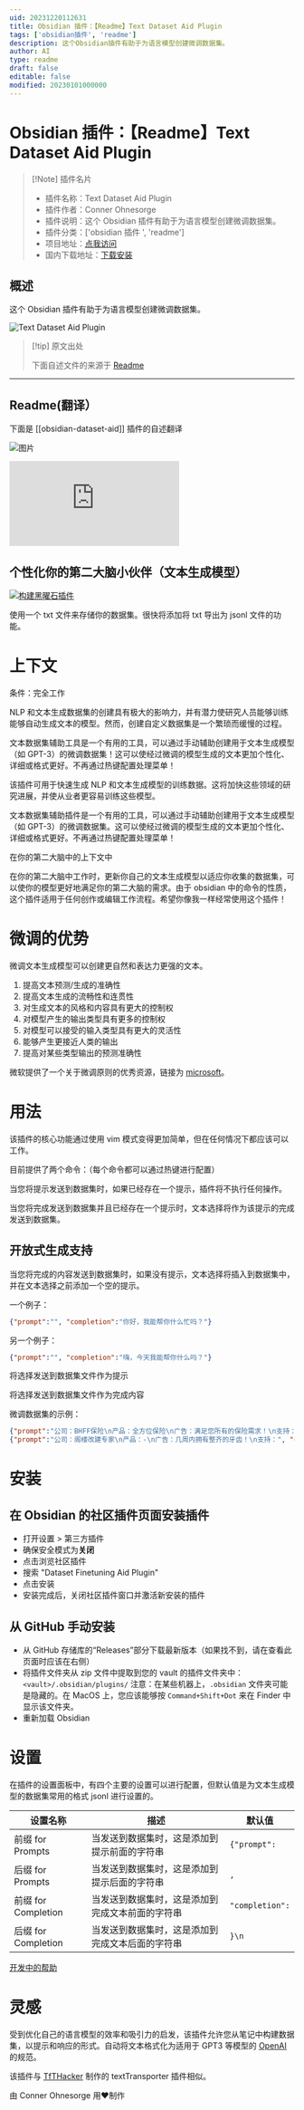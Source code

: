 ```yaml
---
uid: 20231220112631
title: Obsidian 插件：【Readme】Text Dataset Aid Plugin
tags: ['obsidian插件', 'readme']
description: 这个Obsidian插件有助于为语言模型创建微调数据集。
author: AI
type: readme
draft: false
editable: false
modified: 20230101000000
---
```


# Obsidian 插件：【Readme】Text Dataset Aid Plugin

> [!Note] 插件名片
> - 插件名称：Text Dataset Aid Plugin
> - 插件作者：Conner Ohnesorge
> - 插件说明：这个 Obsidian 插件有助于为语言模型创建微调数据集。
> - 插件分类：['obsidian 插件 ', 'readme']
> - 项目地址：[点我访问](https://github.com/conneroisu/Text-Dataset-Aid-Plugin)
> - 国内下载地址：[下载安装](https://pkmer.cn/products/plugin/pluginMarket/?obsidian-dataset-aid)

## 概述

这个 Obsidian 插件有助于为语言模型创建微调数据集。

![Text Dataset Aid Plugin](https://cdn.pkmer.cn/covers/obsidian-dataset-aid.png!pkmer)

> [!tip] 原文出处
>
>下面自述文件的来源于 [Readme](https://ghproxy.net/https://raw.githubusercontent.com/conneroisu/Text-Dataset-Aid-Plugin/master/README.md)

---

## Readme(翻译）

下面是 [[obsidian-dataset-aid]] 插件的自述翻译

![图片](https://cdn.pkmer.cn/covers/obsidian-dataset-aid_1_0.png!pkmer)

![Obsidian 下载量](https://img.shields.io/badge/dynamic/json?logo=obsidian&color=%23483699&label=下载量&query=%24%5B%22obsidian-dataset-aid%22%5D.downloads&url=https%3A%2F%2Fraw.githubusercontent.com%2Fobsidianmd%2Fobsidian-releases%2Fmaster%2Fcommunity-plugin-stats.json)

## 个性化你的第二大脑小伙伴（文本生成模型）

[![构建黑曜石插件](https://github.com/conneroisu/Text-Dataset-Aid-Plugin/actions/workflows/release.yml/badge.svg)](https://github.com/conneroisu/Text-Dataset-Aid-Plugin/actions/workflows/release.yml)

使用一个 txt 文件来存储你的数据集。很快将添加将 txt 导出为 jsonl 文件的功能。

# 上下文

条件：完全工作

NLP 和文本生成数据集的创建具有极大的影响力，并有潜力使研究人员能够训练能够自动生成文本的模型。然而，创建自定义数据集是一个繁琐而缓慢的过程。

文本数据集辅助工具是一个有用的工具，可以通过手动辅助创建用于文本生成模型（如 GPT-3）的微调数据集！这可以使经过微调的模型生成的文本更加个性化、详细或格式更好。不再通过热键配置处理菜单！

该插件可用于快速生成 NLP 和文本生成模型的训练数据。这将加快这些领域的研究进展，并使从业者更容易训练这些模型。

文本数据集辅助插件是一个有用的工具，可以通过手动辅助创建用于文本生成模型（如 GPT-3）的微调数据集。这可以使经过微调的模型生成的文本更加个性化、详细或格式更好。不再通过热键配置处理菜单！

在你的第二大脑中的上下文中

在你的第二大脑中工作时，更新你自己的文本生成模型以适应你收集的数据集，可以使你的模型更好地满足你的第二大脑的需求。由于 obsidian 中的命令的性质，这个插件适用于任何创作或编辑工作流程。希望你像我一样经常使用这个插件！

# 微调的优势

微调文本生成模型可以创建更自然和表达力更强的文本。

1. 提高文本预测/生成的准确性
2. 提高文本生成的流畅性和连贯性
3. 对生成文本的风格和内容具有更大的控制权
4. 对模型产生的输出类型具有更多的控制权
5. 对模型可以接受的输入类型具有更大的灵活性
6. 能够产生更接近人类的输出
7. 提高对某些类型输出的预测准确性

微软提供了一个关于微调原则的优秀资源，链接为 [microsoft](https://learn.microsoft.com/en-us/azure/cognitive-services/openai/how-to/prepare-dataset)。

# 用法

该插件的核心功能通过使用 vim 模式变得更加简单，但在任何情况下都应该可以工作。

目前提供了两个命令：（每个命令都可以通过热键进行配置）

当您将提示发送到数据集时，如果已经存在一个提示，插件将不执行任何操作。

当您将完成发送到数据集并且已经存在一个提示时，文本选择将作为该提示的完成发送到数据集。

## 开放式生成支持

当您将完成的内容发送到数据集时，如果没有提示，文本选择将插入到数据集中，并在文本选择之前添加一个空的提示。

一个例子：

```json
{"prompt":"", "completion":"你好，我能帮你什么忙吗？"}
```

另一个例子：

```json 
{"prompt":"", "completion":"嗨，今天我能帮你什么吗？"}
```

将选择发送到数据集文件作为提示

将选择发送到数据集文件作为完成内容

微调数据集的示例：

```json
{"prompt":"公司：BHFF保险\n产品：全方位保险\n广告：满足您所有的保险需求！\n支持：", "completion":"是的"}
{"prompt":"公司：阁楼改建专家\n产品：-\n广告：几周内拥有整齐的牙齿！\n支持：", "completion":"不"}
```

# 安装

## 在 Obsidian 的社区插件页面安装插件

- 打开设置 > 第三方插件
- 确保安全模式为**关闭**
- 点击浏览社区插件
- 搜索 "Dataset Finetuning Aid Plugin"
- 点击安装
- 安装完成后，关闭社区插件窗口并激活新安装的插件

## 从 GitHub 手动安装

- 从 GitHub 存储库的“Releases”部分下载最新版本（如果找不到，请在查看此页面时应该在右侧）
- 将插件文件夹从 zip 文件中提取到您的 vault 的插件文件夹中：`<vault>/.obsidian/plugins/`
  注意：在某些机器上，`.obsidian` 文件夹可能是隐藏的。在 MacOS 上，您应该能够按 `Command+Shift+Dot` 来在 Finder 中显示该文件夹。
- 重新加载 Obsidian

# 设置

在插件的设置面板中，有四个主要的设置可以进行配置，但默认值是为文本生成模型的数据集常用的格式 jsonl 进行设置的。

| 设置名称              | 描述                                                                                   | 默认值         |
| --------------------- | ------------------------------------------------------------------------------------- | ------------- |
| 前缀 for Prompts      | 当发送到数据集时，这是添加到提示前面的字符串                                           | `{"prompt":`    |
| 后缀 for Prompts      | 当发送到数据集时，这是添加到提示后面的字符串                                           | `,`             |
| 前缀 for Completion   | 当发送到数据集时，这是添加到完成文本前面的字符串                                       | `"completion":` |
| 后缀 for Completion   | 当发送到数据集时，这是添加到完成文本后面的字符串                                       | `}\n`              |

[开发中的帮助](https://github.com/TfTHacker/obsidian42-text-transporter/blob/main/src/features/transporterFunctions.ts)

# 灵感

受到优化自己的语言模型的效率和吸引力的启发，该插件允许您从笔记中构建数据集，以提示和响应的形式。自动将文本格式化为适用于 GPT3 等模型的 [OpenAI](https://openai.com/) 的规范。

该插件与 [TfTHacker](https://github.com/TfTHacker/obsidian42-text-transporter/) 制作的 textTransporter 插件相似。

由 Conner Ohnesorge 用❤️制作
